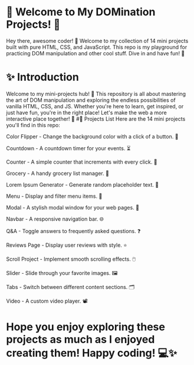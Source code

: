 
# 🎉 Welcome to My DOMination Projects! 🎉
Hey there, awesome coder! 👋 Welcome to my collection of 14 mini projects built with pure HTML, CSS, and JavaScript. This repo is my playground for practicing DOM manipulation and other cool stuff. Dive in and have fun! 🚀
# ✨ Introduction
Welcome to my mini-projects hub! 🌟 This repository is all about mastering the art of DOM manipulation and exploring the endless possibilities of vanilla HTML, CSS, and JS. Whether you're here to learn, get inspired, or just have fun, you're in the right place! Let's make the web a more interactive place together! 🎨
#📂 Projects List
Here are the 14 mini projects you'll find in this repo:

Color Flipper - Change the background color with a click of a button. 🎨

Countdown - A countdown timer for your events. ⏳

Counter - A simple counter that increments with every click. 🔢

Grocery - A handy grocery list manager. 🛒

Lorem Ipsum Generator - Generate random placeholder text. 📝

Menu - Display and filter menu items. 🍔

Modal - A stylish modal window for your web pages. 💬

Navbar - A responsive navigation bar. 🌐

Q&A - Toggle answers to frequently asked questions. ❓

Reviews Page - Display user reviews with style. ⭐

Scroll Project - Implement smooth scrolling effects. 🖱️

Slider - Slide through your favorite images. 🖼️

Tabs - Switch between different content sections. 🗂️

Video - A custom video player. 📽️

# Hope you enjoy exploring these projects as much as I enjoyed creating them! Happy coding! 💻✨


